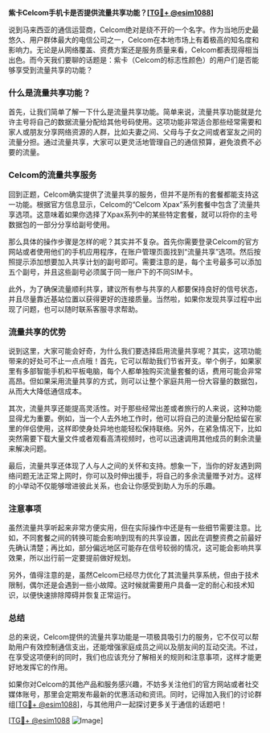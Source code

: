 **紫卡Celcom手机卡是否提供流量共享功能？[[TG💪+ @esim1088](https://t.me/s/esim1088)]**

说到马来西亚的通信运营商，Celcom绝对是绕不开的一个名字。作为当地历史最悠久、用户群体最大的电信公司之一，Celcom在本地市场上有着极高的知名度和影响力。无论是从网络覆盖、资费方案还是服务质量来看，Celcom都表现得相当出色。而今天我们要聊的话题是：紫卡（Celcom的标志性颜色）的用户们是否能够享受到流量共享的功能？

### 什么是流量共享功能？

首先，让我们简单了解一下什么是流量共享功能。简单来说，流量共享功能就是允许主号将自己的数据流量分配给其他号码使用。这项功能非常适合那些经常需要和家人或朋友分享网络资源的人群，比如夫妻之间、父母与子女之间或者室友之间的流量分担。通过流量共享，大家可以更灵活地管理自己的通信预算，避免浪费不必要的流量。

### Celcom的流量共享服务

回到正题，Celcom确实提供了流量共享的服务，但并不是所有的套餐都能支持这一功能。根据官方信息显示，Celcom的“Celcom Xpax”系列套餐中包含了流量共享选项。这意味着如果你选择了Xpax系列中的某些特定套餐，就可以将你的主号数据包的一部分分享给副号使用。

那么具体的操作步骤是怎样的呢？其实并不复杂。首先你需要登录Celcom的官方网站或者使用他们的手机应用程序，在账户管理页面找到“流量共享”选项。然后按照提示添加想要加入共享计划的副号即可。需要注意的是，每个主号最多可以添加五个副号，并且这些副号必须属于同一账户下的不同SIM卡。

此外，为了确保流量顺利共享，建议所有参与共享的人都要保持良好的信号状态，并且尽量靠近基站位置以获得更好的连接质量。当然啦，如果你发现共享过程中出现了问题，也可以随时联系客服寻求帮助。

### 流量共享的优势

说到这里，大家可能会好奇，为什么我们要选择启用流量共享呢？其实，这项功能带来的好处可不止一点点哦！首先，它可以帮助我们节省开支。举个例子，如果家里有多部智能手机和平板电脑，每个人都单独购买流量套餐的话，费用可能会非常高昂。但如果采用流量共享的方式，则可以让整个家庭共用一份大容量的数据包，从而大大降低通信成本。

其次，流量共享还能提高灵活性。对于那些经常出差或者旅行的人来说，这种功能显得尤为重要。例如，当一个人去外地工作时，他可以将自己的流量分配给留在家里的伴侣使用，这样即使身处异地也能轻松保持联络。另外，在紧急情况下，比如突然需要下载大量文件或者观看高清视频时，也可以迅速调用其他成员的剩余流量来解决问题。

最后，流量共享还体现了人与人之间的关怀和支持。想象一下，当你的好友遇到网络问题无法正常上网时，你可以及时伸出援手，将自己的多余流量赠予对方。这样的小举动不仅能够增进彼此关系，也会让你感受到助人为乐的乐趣。

### 注意事项

虽然流量共享听起来非常方便实用，但在实际操作中还是有一些细节需要注意。比如，不同套餐之间的转换可能会影响到现有的共享设置，因此在调整资费之前最好先确认清楚；再比如，部分偏远地区可能存在信号较弱的情况，这可能会影响共享效果，所以出行前一定要提前做好规划。

另外，值得注意的是，虽然Celcom已经尽力优化了其流量共享系统，但由于技术限制，偶尔还是会遇到一些小故障。这时候就需要用户具备一定的耐心和技术知识，以便快速排除障碍并恢复正常运行。

### 总结

总的来说，Celcom提供的流量共享功能是一项极具吸引力的服务，它不仅可以帮助用户有效控制通信支出，还能增强家庭成员之间以及朋友间的互动交流。不过，在享受这项便利的同时，我们也应该充分了解相关的规则和注意事项，这样才能更好地发挥它的作用。

如果你对Celcom的其他产品和服务感兴趣，不妨多关注他们的官方网站或者社交媒体账号，那里会定期发布最新的优惠活动和资讯。同时，记得加入我们的讨论群组[[TG💪+ @esim1088](https://t.me/s/esim1088)]，与其他用户一起探讨更多关于通信的话题吧！

[[TG💪+ @esim1088](https://t.me/s/esim1088) ![Image](https://i.postimg.cc/4NQfJmqS/Snipaste-2025-05-13-00-14-12.png)]